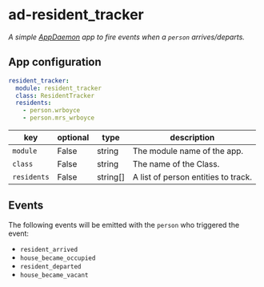 # ad-resident_tracker

_A simple [AppDaemon](https://www.home-assistant.io/docs/ecosystem/appdaemon/) app to fire events when a `person` arrives/departs._

## App configuration

```yaml
resident_tracker:
  module: resident_tracker
  class: ResidentTracker
  residents:
    - person.wrboyce
    - person.mrs_wrboyce
```

key | optional | type | description
-- | -- | -- | -- 
`module` | False | string | The module name of the app.
`class` | False | string | The name of the Class.
`residents` | False | string[] | A list of person entities to track.


## Events

The following events will be emitted with the `person` who triggered the event:

* `resident_arrived`
* `house_became_occupied`
* `resident_departed`
* `house_became_vacant`
